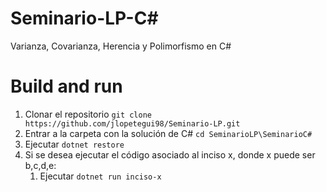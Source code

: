 # Seminario-LP-C#
Varianza, Covarianza, Herencia y Polimorfismo en C#
# Build and run
1. Clonar el repositorio ```git clone https://github.com/jlopetegui98/Seminario-LP.git```
1. Entrar a la carpeta con la solución de C# ```cd SeminarioLP\SeminarioC#```
1. Ejecutar ```dotnet restore```
1. Si se desea ejecutar el código asociado al inciso x, donde x puede ser b,c,d,e:
    1. Ejecutar ```dotnet run inciso-x```
